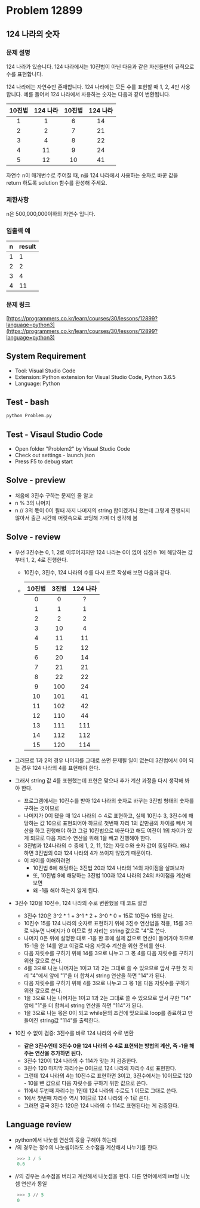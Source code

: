 # Problem 12899

## 124 나라의 숫자

### 문제 설명

124 나라가 있습니다. 124 나라에서는 10진법이 아닌 다음과 같은 자신들만의 규칙으로 수를 표현합니다.

124 나라에는 자연수만 존재합니다.
124 나라에는 모든 수를 표현할 때 1, 2, 4만 사용합니다.
예를 들어서 124 나라에서 사용하는 숫자는 다음과 같이 변환됩니다.

| 10진법 | 124 나라 | 10진법 | 124 나라 |
|:--------:|:--------:|:--------:|:--------:|
| 1      | 1       | 6      | 14      |
| 2      | 2       | 7      | 21      |
| 3      | 4       | 8      | 22      |
| 4      | 11      | 9      | 24      |
| 5      | 12      | 10     | 41      |

자연수 n이 매개변수로 주어질 때, n을 124 나라에서 사용하는 숫자로 바꾼 값을 return 하도록 solution 함수를 완성해 주세요.

### 제한사항

n은 500,000,000이하의 자연수 입니다.

### 입출력 예

|n	|result|
|--|------|
|1|	1
|2|	2
|3|	4
|4|	11


### 문제 링크 
[https://programmers.co.kr/learn/courses/30/lessons/12899?language=python3](https://programmers.co.kr/learn/courses/30/lessons/12899?language=python3)

## System Requirement

- Tool: Visual Studio Code
- Extension: Python extension for Visual Studio Code, Python 3.6.5
- Language: Python

## Test - bash

```bash
python Problem.py
```

## Test - Visaul Studio Code

- Open folder "Problem2" by Visual Studio Code
- Check out settings - launch.json
- Press F5 to debug start

## Solve - preview

- 처음에 3진수 구하는 문제인 줄 알고
- n % 3의 나머지
- n // 3의 몫이 0이 될때 까지 나머지의 string 합이겠거니 했는데 그렇게 진행되지 않아서 출근 시간에 머릿속으로 코딩해 가며 더 생각해 봄

## Solve - review

- 우선 3진수는 0, 1, 2로 이루어지지만 124 나라는 0이 없이 십진수 1에 해당하는 값 부터 1, 2, 4로 진행한다.
  - 10진수, 3진수, 124 나라의 수를 다시 표로 작성해 보면 다음과 같다.

  - | 10진법 | 3진법 | 124 나라 |
    |:-----:|:-----:|:--------:|
    |   0   |   0   | ?      |
    |   1   |   1   | 1      |
    |   2   |   2   | 2      |
    |   3   |   10  | 4      |
    |   4   |   11  | 11     |
    |   5   |   12  | 12     |
    |   6   |   20  | 14     |
    |   7   |   21  | 21     |
    |   8   |   22  | 22     |
    |   9   |   100 | 24     |
    |   10  |   101 | 41     |
    |   11  |   102 | 42     |
    |   12  |   110 | 44     |
    |   13  |   111 | 111    |
    |   14  |   112 | 112    |
    |   15  |   120 | 114    |

- 그러므로 1과 2의 경우 나머지를 그대로 쓰면 문제될 일이 없는데 3진법에서 0이 되는 경우 124 나라의 4를 표현해야 한다.
- 그래서 string 값 4를 표현했는데 표현은 맞으나 추가 계산 과정을 다시 생각해 봐야 한다.
  - 프로그램에서는 10진수를 받아 124 나라의 숫자로 바꾸는 3진법 형태의 숫자를 구하는 것이므로
  - 나머지가 0이 됐을 때 124 나라의 수 4로 표현하고, 실제 10진수 3, 3진수에 해당하는 값 10으로 표현되어야 하므로 첫번째 자리 1의 값만큼의 차이를 빼서 계산을 하고 진행해야 하고 그걸 10진법으로 바꾼다고 해도 여전이 1의 차이가 있게 되므로 다음 자리수 연산을 위해 1을 빼고 진행해야 한다.
  - 3진법과 124나라의 수 중에 1, 2, 11, 12는 자릿수와 숫자 값이 동일하다. 왜냐하면 3진법의 0과 124 나라의 4가 쓰이지 않았기 때문이다.
  - 이 차이를 이해하려면
    - 10진법 6에 해당하는 3진법 20과 124 나라의 14의 차이점을 살펴보자
    - 또, 10진법 9에 해당하는 3진법 100과 124 나라의 24의 차이점을 계산해 보면
    - 왜 -1을 해야 하는지 알게 된다.
- 3진수 120을 10진수, 124 나라의 수로 변환했을 때 코드 설명
  - 3진수 120은 3^2 * 1 + 3^1 * 2 + 3^0 * 0 = 15로 10진수 15와 같다.
  - 10진수 15를 124 나라의 숫자로 표현하기 위해 3진수 연산법을 적용, 15를 3으로 나누면 나머지가 0 이므로 첫 자리는 string 값으로 "4"로 쓴다.
  - 나머지 0은 위에 설명한 대로 -1을 한 후에 실제 값으로 연산이 들어가야 하므로 15-1을 한 14를 얻고 이걸로 다음 자릿수 계산을 위한 준비를 한다.
  - 다음 자릿수를 구하기 위해 14를 3으로 나누고 그 몫 4를 다음 자릿수를 구하기 위한 값으로 쓴다.
  - 4를 3으로 나눈 나머지는 1이고 1과 2는 그대로 쓸 수 있으므로 앞서 구한 첫 자리 "4"에서 앞에 "1"을 더 합쳐서 string 연산을 하면 "14"가 된다.
  - 다음 자릿수를 구하기 위해 4를 3으로 나누고 그 몫 1을 다음 자릿수를 구하기 위한 값으로 쓴다.
  - 1을 3으로 나눈 나머지는 1이고 1과 2는 그대로 쓸 수 있으므로 앞서 구한 "14" 앞에 "1"을 더 합쳐서 string 연산을 하면 "114"가 된다.
  - 1을 3으로 나눈 몫은 0이 되고 while문의 조건에 맞으므로 loop를 종료하고 만들어진 string값 "114"를 출력한다.
- 10진 수 없이 검증: 3진수를 바로 124 나라의 수로 변환
  - **같은 3진수인데 3진수 0을 124 나라의 수 4로 표현되는 방법의 계산, 즉 -1을 해주는 연산을 추가하면 된다.**
  - 3진수 120이 124 나라의 수 114가 맞는 지 검증한다.
  - 3진수 120 마지막 자리수는 0이므로 124 나라의 자리수 4로 표현한다.
  - 그런데 124 나라의 4는 10진수로 표현하면 3이고, 3진수에서는 10이므로 120 - 10을 뺸 값으로 다음 자릿수를 구하기 위한 값으로 쓴다.
  - 11에서 두번째 자리수는 1인데 124 나라의 수로도 1 이므로 그대로 쓴다.
  - 1에서 첫번째 자리수 역시 1이므로 124 나라의 수 1로 쓴다.
  - 그러면 결국 3진수 120은 124 나라의 수 114로 표현된다는 게 검증된다.

## Language review

- python에서 나눗셈 연산의 몫을 구해야 하는데
- /의 경우는 정수의 나눗셈이라도 소수점을 계산해서 나누기를 한다.

``` python
    >>> 3 / 5
    0.6
```

- //의 경우는 소수점을 버리고 계산해서 나눗셈을 한다. 다른 언어에서의 int형 나눗셈 연산과 동일

``` python
    >>> 3 // 5
    0
```